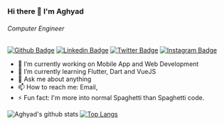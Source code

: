 ### Hi there 👋 I'm Aghyad
###### Computer Engineer
<!--
**aghyad97/aghyad97** is a ✨ _special_ ✨ repository because its `README.md` (this file) appears on your GitHub profile.

Here are some ideas to get you started:

- 🔭 I’m currently working on ...
- 🌱 I’m currently learning ...
- 👯 I’m looking to collaborate on ...
- 🤔 I’m looking for help with ...
- 💬 Ask me about ...
- 📫 How to reach me: ...
- 😄 Pronouns: ...
- ⚡ Fun fact: ...
-->
[![Github Badge](https://img.shields.io/badge/-Github-000?style=flat-square&logo=Github&logoColor=white&link=https://github.com/aghyad97)](https://github.com/aghyad97)
[![Linkedin Badge](https://img.shields.io/badge/-LinkedIn-blue?style=flat-square&logo=Linkedin&logoColor=white&link=https://www.linkedin.com/in/aghyadh/)](https://www.linkedin.com/in/aghyadh/)
[![Twitter Badge](https://img.shields.io/badge/-Twitter-1ca0f1?style=flat-square&labelColor=1ca0f1&logo=twitter&logoColor=white&link=https://twitter.com/agyedh)](https://twitter.com/agyedh)
[![Instagram Badge](https://img.shields.io/badge/-Instagram-C13584?style=flat-square&labelColor=C13584&logo=instagram&logoColor=white&link=https://www.instagram.com/aghyad97/)](https://www.instagram.com/aghyad97/)

- 🔭 I’m currently working on Mobile App and Web Development
- 🌱 I’m currently learning Flutter, Dart and VueJS
- 💬 Ask me about anything
- 📫 How to reach me: Email, 
- ⚡ Fun fact: I'm more into normal Spaghetti than Spaghetti code.

![Aghyad's github stats](https://github-readme-stats.vercel.app/api?username=aghyad97&show_icons=true&theme=dark)
[![Top Langs](https://github-readme-stats.vercel.app/api/top-langs/?username=aghyad97&layout=compact&theme=dark)](https://github.com/anuraghazra/github-readme-stats)


